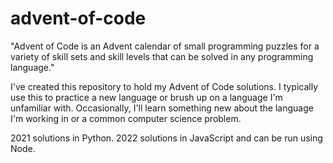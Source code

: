 # advent-of-code

"Advent of Code is an Advent calendar of small programming puzzles for a variety of skill sets and skill levels that can be solved in any programming language."

I've created this repository to hold my Advent of Code solutions. I typically use this to practice a new language or brush up on a language I'm unfamiliar with. Occasionally, I'll learn something new about the language I'm working in or a common computer science problem.

2021 solutions in Python.
2022 solutions in JavaScript and can be run using Node.
